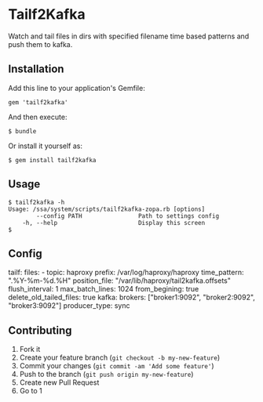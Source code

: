 # Tailf2Kafka

Watch and tail files in dirs with specified filename time based patterns and push them to kafka.


## Installation

Add this line to your application's Gemfile:

    gem 'tailf2kafka'

And then execute:

    $ bundle

Or install it yourself as:

    $ gem install tailf2kafka

## Usage

    $ tailf2kafka -h
    Usage: /ssa/system/scripts/tailf2kafka-zopa.rb [options]
            --config PATH                Path to settings config
        -h, --help                       Display this screen
    $

## Config

   tailf:
      files:
        - topic: haproxy
          prefix: /var/log/haproxy/haproxy
          time_pattern: ".%Y-%m-%d.%H"
      position_file: "/var/lib/haproxy/tail2kafka.offsets"
      flush_interval: 1
      max_batch_lines: 1024
      from_begining: true
      delete_old_tailed_files: true
   kafka:
      brokers: ["broker1:9092", "broker2:9092", "broker3:9092"]
      producer_type: sync

## Contributing

1. Fork it
2. Create your feature branch (`git checkout -b my-new-feature`)
3. Commit your changes (`git commit -am 'Add some feature'`)
4. Push to the branch (`git push origin my-new-feature`)
5. Create new Pull Request
6. Go to 1
